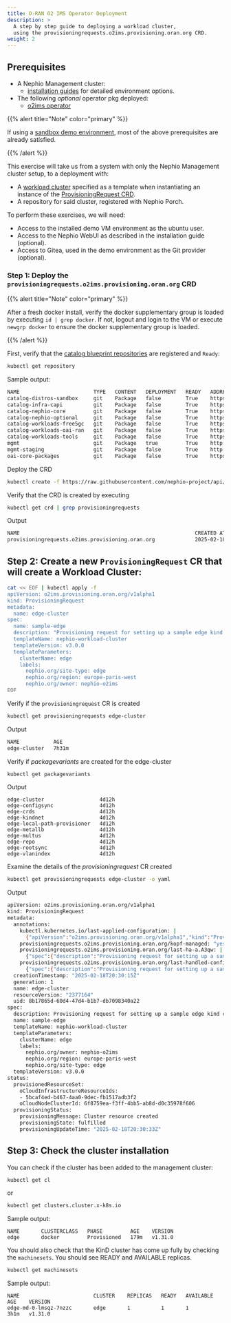 ```yaml
---
title: O-RAN O2 IMS Operator Deployment
description: >
  A step by step guide to deploying a workload cluster, 
  using the provisioningrequests.o2ims.provisioning.oran.org CRD.
weight: 2
---
```


## Prerequisites

- A Nephio Management cluster: 
  - [installation guides](/content/en/docs/guides/install-guides/_index.md) for detailed environment options.
- The following *optional* operator pkg deployed:
  - [o2ims operator](/content/en/docs/guides/install-guides/optional-components.md#o2ims-operator)

{{% alert title="Note" color="primary" %}}

If using a [sandbox demo environment](/content/en/docs/guides/install-guides/_index.md#kicking-off-an-installation-on-a-virtual-machine), 
most of the above prerequisites are already satisfied.

{{% /alert %}}

This exercise will take us from a system with only the Nephio Management cluster setup, to a deployment with:

- A [workload cluster](https://github.com/nephio-project/catalog/tree/main/infra/capi/nephio-workload-cluster) specified as a template when instantiating an instance of the [ProvisioningRequest CRD](https://github.com/nephio-project/api/blob/main/config/crd/bases/o2ims.provisioning.oran.org_provisioningrequests.yaml).
- A repository for said cluster, registered with Nephio Porch.

To perform these exercises, we will need:

- Access to the installed demo VM environment as the ubuntu user.
- Access to the Nephio WebUI as described in the installation guide (optional).
- Access to Gitea, used in the demo environment as the Git provider (optional).


### Step 1: Deploy the `provisioningrequests.o2ims.provisioning.oran.org` CRD

{{% alert title="Note" color="primary" %}}

After a fresh docker install, verify the docker supplementary group is loaded by executing `id | grep docker`.
If not, logout and login to the VM or execute `newgrp docker` to ensure the docker supplementary group is loaded.

{{% /alert %}}

First, verify that the [catalog blueprint repositories](https://github.com/nephio-project/catalog.git) are registered 
and `Ready`:
```bash
kubectl get repository
```
Sample output:
```bash
NAME                        TYPE   CONTENT   DEPLOYMENT   READY   ADDRESS
catalog-distros-sandbox     git    Package   false        True    https://github.com/nephio-project/catalog.git
catalog-infra-capi          git    Package   false        True    https://github.com/nephio-project/catalog.git
catalog-nephio-core         git    Package   false        True    https://github.com/nephio-project/catalog.git
catalog-nephio-optional     git    Package   false        True    https://github.com/nephio-project/catalog.git
catalog-workloads-free5gc   git    Package   false        True    https://github.com/nephio-project/catalog.git
catalog-workloads-oai-ran   git    Package   false        True    https://github.com/nephio-project/catalog.git
catalog-workloads-tools     git    Package   false        True    https://github.com/nephio-project/catalog.git
mgmt                        git    Package   true         True    http://172.18.0.200:3000/nephio/mgmt.git
mgmt-staging                git    Package   false        True    http://172.18.0.200:3000/nephio/mgmt-staging.git
oai-core-packages           git    Package   false        True    https://github.com/OPENAIRINTERFACE/oai-packages.git
```

Deploy the CRD
```bash
kubectl create -f https://raw.githubusercontent.com/nephio-project/api/refs/heads/main/config/crd/bases/o2ims.provisioning.oran.org_provisioningrequests.yaml
```
Verify that the CRD is created by executing
```bash
kubectl get crd | grep provisioningrequests
```
Output
```bash
NAME                                                         CREATED AT
provisioningrequests.o2ims.provisioning.oran.org             2025-02-18T20:20:06Z
```

## Step 2: Create a new `ProvisioningRequest` CR that will create a Workload Cluster:
```bash
cat << EOF | kubectl apply -f
apiVersion: o2ims.provisioning.oran.org/v1alpha1
kind: ProvisioningRequest
metadata:
  name: edge-cluster
spec:
  name: sample-edge
  description: "Provisioning request for setting up a sample edge kind cluster."
  templateName: nephio-workload-cluster
  templateVersion: v3.0.0
  templateParameters:
    clusterName: edge
    labels:
      nephio.org/site-type: edge
      nephio.org/region: europe-paris-west
      nephio.org/owner: nephio-o2ims
EOF
```

Verify if the `provisioningrequest` CR is created
```bash
kubectl get provisioningrequests edge-cluster
```
Output
```bash
NAME           AGE
edge-cluster   7h31m
```

Verify if *packagevariants* are created for the edge-cluster
```bash
kubectl get packagevariants
```
Output
```bashNAME                          AGE
edge-cluster                  4d12h
edge-configsync               4d12h
edge-crds                     4d12h
edge-kindnet                  4d12h
edge-local-path-provisioner   4d12h
edge-metallb                  4d12h
edge-multus                   4d12h
edge-repo                     4d12h
edge-rootsync                 4d12h
edge-vlanindex                4d12h

```

Examine the details of the *provisioningrequest* CR created
```bash
kubectl get provisioningrequests edge-cluster -o yaml
```
Output
```bash
apiVersion: o2ims.provisioning.oran.org/v1alpha1
kind: ProvisioningRequest
metadata:
  annotations:
    kubectl.kubernetes.io/last-applied-configuration: |
      {"apiVersion":"o2ims.provisioning.oran.org/v1alpha1","kind":"ProvisioningRequest","metadata":{"annotations":{},"name":"edge-cluster"},"spec":{"description":"Provisioning request for setting up a sample edge kind cluster.","name":"sample-edge","templateName":"nephio-workload-cluster","templateParameters":{"clusterName":"edge","labels":{"nephio.org/owner":"nephio-o2ims","nephio.org/region":"europe-paris-west","nephio.org/site-type":"edge"}},"templateVersion":"v3.0.0"}}
    provisioningrequests.o2ims.provisioning.oran.org/kopf-managed: "yes"
    provisioningrequests.o2ims.provisioning.oran.org/last-ha-a.A3qw: |
      {"spec":{"description":"Provisioning request for setting up a sample edge kind cluster.","name":"sample-edge","templateName":"nephio-workload-cluster","templateParameters":{"clusterName":"edge","labels":{"nephio.org/owner":"nephio-o2ims","nephio.org/region":"europe-paris-west","nephio.org/site-type":"edge"}},"templateVersion":"v3.0.0"}}
    provisioningrequests.o2ims.provisioning.oran.org/last-handled-configuration: |
      {"spec":{"description":"Provisioning request for setting up a sample edge kind cluster.","name":"sample-edge","templateName":"nephio-workload-cluster","templateParameters":{"clusterName":"edge","labels":{"nephio.org/owner":"nephio-o2ims","nephio.org/region":"europe-paris-west","nephio.org/site-type":"edge"}},"templateVersion":"v3.0.0"}}
  creationTimestamp: "2025-02-18T20:30:15Z"
  generation: 1
  name: edge-cluster
  resourceVersion: "2377164"
  uid: 8b17865d-60d4-47d4-b1b7-db7098340a22
spec:
  description: Provisioning request for setting up a sample edge kind cluster.
  name: sample-edge
  templateName: nephio-workload-cluster
  templateParameters:
    clusterName: edge
    labels:
      nephio.org/owner: nephio-o2ims
      nephio.org/region: europe-paris-west
      nephio.org/site-type: edge
  templateVersion: v3.0.0
status:
  provisionedResourceSet:
    oCloudInfrastructureResourceIds:
    - 5bcaf4ed-b467-4aa0-9dec-fb1517adb3f2
    oCloudNodeClusterId: 6f8759ea-f3ff-4bb5-ab8d-d0c35978f606
  provisioningStatus:
    provisioningMessage: Cluster resource created
    provisioningState: fulfilled
    provisioningUpdateTime: "2025-02-18T20:30:33Z"
```

## Step 3: Check the cluster installation

You can check if the cluster has been added to the management cluster:

```bash
kubectl get cl
```
or
```bash
kubectl get clusters.cluster.x-k8s.io
```
Sample output:
```
NAME       CLUSTERCLASS   PHASE         AGE    VERSION
edge       docker         Provisioned   179m   v1.31.0
```

You should also check that the KinD cluster has come up fully by checking the `machinesets`. 
You should see READY and AVAILABLE replicas.

```bash
kubectl get machinesets
```
Sample output:
```
NAME                        CLUSTER    REPLICAS   READY   AVAILABLE   AGE    VERSION
edge-md-0-lmsqz-7nzzc       edge       1          1       1           3h1m   v1.31.0
```
